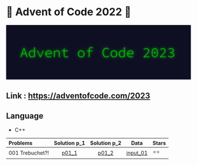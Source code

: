 # 🎄 Advent of Code 2022 🎄

![AoC2022 logo](https://raw.githubusercontent.com/orfeasa/advent-of-code-2023/master/header.png)

## Link : https://adventofcode.com/2023

## Language

* C++

Problems | Solution p_1 | Solution p_2 | Data | Stars |
:------ | :------: | :--: | :---:| ----- |
001 Trebuchet?! | [p01_1](./day_1/part1.cpp) | [p01_2](./day_1/part2.cpp) | [input_01](./day_1/Input.txt) | ⭐⭐
